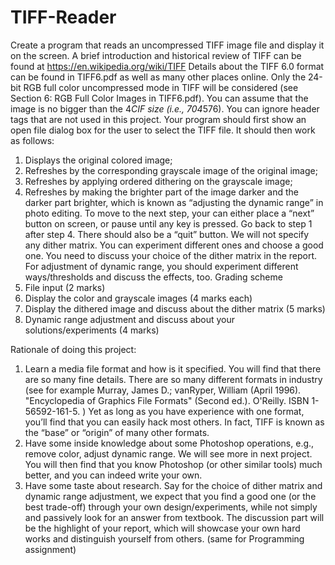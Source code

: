 # TIFF-Reader
Create a program that reads an uncompressed TIFF image file and display it on the screen. A brief introduction and historical review of TIFF can be found at https://en.wikipedia.org/wiki/TIFF
Details about the TIFF 6.0 format can be found in TIFF6.pdf as well as many other places online.
Only the 24-bit RGB full color uncompressed mode in TIFF will be considered (see Section 6: RGB Full Color Images in TIFF6.pdf). You can assume that the image is no bigger than the 4*CIF size (i.e., 704*576). You can ignore header tags that are not used in this project.
Your program should first show an open file dialog box for the user to select the TIFF file. It should then work as follows:
1. Displays the original colored image;
2. Refreshes by the corresponding grayscale image of the original image;
3. Refreshes by applying ordered dithering on the grayscale image;
4. Refreshes by making the brighter part of the image darker and the darker part brighter, which is known as “adjusting the dynamic range” in photo editing.
To move to the next step, your can either place a “next” button on screen, or pause until any key is pressed. Go back to step 1 after step 4. There should also be a “quit” button.
We will not specify any dither matrix. You can experiment different ones and choose a good one. You need to discuss your choice of the dither matrix in the report. For adjustment of dynamic range, you should experiment different ways/thresholds and discuss the effects, too.
Grading scheme
1. File input (2 marks)
2. Display the color and grayscale images (4 marks each)
3. Display the dithered image and discuss about the dither matrix (5 marks)
4. Dynamic range adjustment and discuss about your solutions/experiments (4 marks)

Rationale of doing this project:
1. Learn a media file format and how is it specified. You will find that there are so many fine details. There are so many different formats in industry (see for example Murray, James D.; vanRyper, William (April 1996). "Encyclopedia of Graphics File Formats" (Second ed.). O'Reilly. ISBN 1-56592-161-5. ) Yet as long as you have experience with one format, you’ll find that you can easily hack most others. In fact, TIFF is known as the “base” or “origin” of many other formats.
2. Have some inside knowledge about some Photoshop operations, e.g., remove color, adjust dynamic range. We will see more in next project. You will then find that you know Photoshop (or other similar tools) much better, and you can indeed write your own.
3. Have some taste about research. Say for the choice of dither matrix and dynamic range adjustment, we expect that you find a good one (or the best trade-off) through your own design/experiments, while not simply and passively look for an answer from textbook. The discussion part will be the highlight of your report, which will showcase your own hard works and distinguish yourself from others. (same for Programming assignment)
